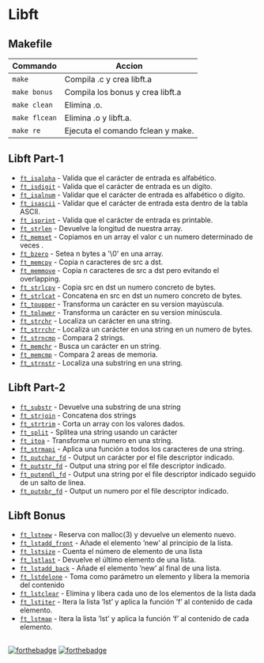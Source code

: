 # Libft

## Makefile

| Commando       	|  Accion 	|
|----------------	|----------	|
| `make`      	    | Compila .c y crea libft.a  	|
| `make bonus`      | Compila los bonus y crea libft.a  	|
| `make clean`      | Elimina .o. |
| `make flcean`     | Elimina .o y libft.a.  	|
| `make re`     	| Ejecuta el comando fclean y make.  	|

## Libft Part-1
- [`ft_isalpha`](ft_isalpha.c)	        - Valida que el carácter de entrada es alfabético.
- [`ft_isdigit`](ft_isdigit.c)          - Valida que el carácter de entrada es un dígito.
- [`ft_isalnum`](ft_isalnum.c)          - Validar que el carácter de entrada es alfabético o dígito.
- [`ft_isascii`](ft_isascii.c)          - Validar que el carácter de entrada esta dentro de la tabla ASCII.
- [`ft_isprint`](ft_isprint.c)          - Valida que el carácter de entrada es printable.
- [`ft_strlen`](ft_strlen.c)            - Devuelve la longitud de nuestra array.
- [`ft_memset`](ft_memset.c)            - Copiamos en un array el valor c un numero determinado de veces .
- [`ft_bzero`](ft_bzero.c)              - Setea n bytes a '\0' en una array. 
- [`ft_memcpy`](ft_memcpy.c)            - Copia n caracteres de src a dst.
- [`ft_memmove`](ft_memmove.c)          - Copia n caracteres de src a dst pero evitando el overlapping.
- [`ft_strlcpy`](ft_strlcpy.c)          - Copia src en dst un numero concreto de bytes.
- [`ft_strlcat`](ft_strlcat.c)          - Concatena en src en dst un numero concreto de bytes.
- [`ft_toupper`](ft_toupper.c)          - Transforma un carácter en su version mayúscula.
- [`ft_tolower`](ft_tolower.c)          - Transforma un carácter en su version minúscula.
- [`ft_strchr`](ft_strchr.c)            - Localiza un carácter en una string.
- [`ft_strrchr`](ft_strrchr.c)          - Localiza un carácter en una string en un numero de bytes.
- [`ft_strncmp`](ft_strncmp.c)          - Compara 2 strings.
- [`ft_memchr`](ft_memchr.c)            - Busca un carácter en un string.
- [`ft_memcmp`](ft_memcmp.c)            - Compara 2 areas de memoria.
- [`ft_strnstr`](ft_strnstr.c)          - Localiza una substring en una string.

## Libft Part-2
- [`ft_substr`](ft_substr.c)	        - Devuelve una substring de una string
- [`ft_strjoin`](ft_strjoin.c)	        - Concatena dos strings
- [`ft_strtrim`](ft_strtrim.c)	        - Corta un array con los valores dados.
- [`ft_split`](ft_split.c)	            - Splitea una string usando un carácter
- [`ft_itoa`](ft_itoa.c)	            - Transforma un numero en una string. 
- [`ft_strmapi`](ft_strmapi.c)          - Aplica una función a todos los caracteres de una string. 
- [`ft_putchar_fd`](ft_putchar_fd.c)	- Output un carácter por el file descriptor indicado.
- [`ft_putstr_fd`](ft_putstr_fd.c)      - Output una string por el file descriptor indicado.
- [`ft_putendl_fd`](ft_putendl_fd.c)	- Output una string por el file descriptor indicado seguido de un salto de linea.
- [`ft_putnbr_fd`](ft_putnbr_fd.c)	    - Output un numero por el file descriptor indicado. 

## Libft Bonus
- [`ft_lstnew`](ft_lstnew.c)	            - Reserva con malloc(3) y devuelve un elemento nuevo.
- [`ft_lstadd_front`](ft_lstadd_front.c)	- Añade el elemento ’new’ al principio de la lista.
- [`ft_lstsize`](ft_lstsize.c)	          - Cuenta el número de elemento de una lista
- [`ft_lstlast`](ft_lstlast.c)	          - Devuelve el último elemento de una lista.
- [`ft_lstadd_back`](ft_lstadd_back.c)	  - Añade el elemento ’new’ al final de una lista.
- [`ft_lstdelone`](ft_lstdelone.c)	      - Toma como parámetro un elemento y libera la memoria del contenido
- [`ft_lstclear`](ft_lstclear.c)	        - Elimina y libera cada uno de los elementos de la lista dada
- [`ft_lstiter`](ft_lstiter.c)	          - Itera la lista ’lst’ y aplica la función ’f’ al contenido de cada elemento.
- [`ft_lstmap`](ft_lstmap.c)	            - Itera la lista ’lst’ y aplica la función ’f’ al contenido de cada elemento.

##
[![forthebadge](https://forthebadge.com/images/badges/made-with-c.svg)](https://forthebadge.com)
[![forthebadge](https://forthebadge.com/images/badges/built-with-love.svg)](https://forthebadge.com)